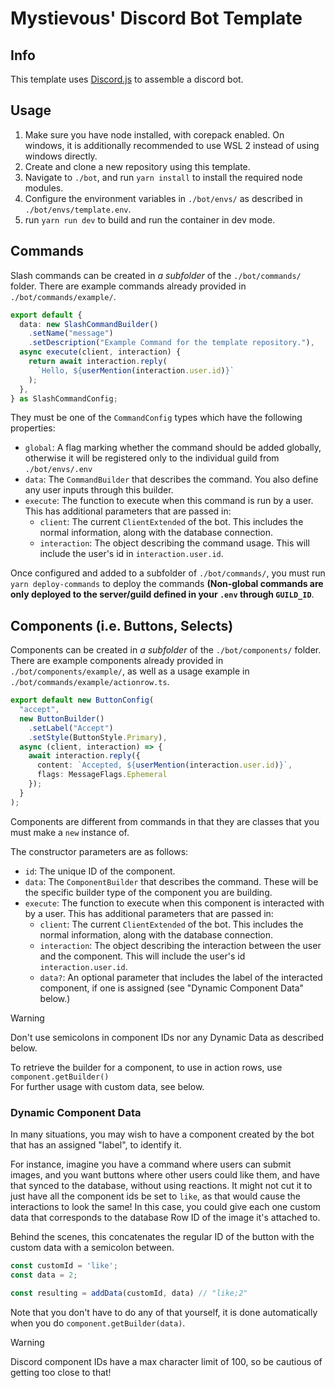 # Mystievous' Discord Bot Template

## Info
This template uses [Discord.js](https://discord.js.org/) to assemble a discord bot.

## Usage
1. Make sure you have node installed, with corepack enabled.
On windows, it is additionally recommended to use WSL 2 instead of using windows directly.
2. Create and clone a new repository using this template.
3. Navigate to `./bot`, and run `yarn install` to install the required node modules.
4. Configure the environment variables in `./bot/envs/` as described in `./bot/envs/template.env`.
5. run `yarn run dev` to build and run the container in dev mode.

## Commands
Slash commands can be created in *a subfolder* of the `./bot/commands/` folder. There are example commands already provided in `./bot/commands/example/`.

```ts
export default {
  data: new SlashCommandBuilder()
    .setName("message")
    .setDescription("Example Command for the template repository."),
  async execute(client, interaction) {
    return await interaction.reply(
      `Hello, ${userMention(interaction.user.id)}`
    );
  },
} as SlashCommandConfig;
```

They must be one of the `CommandConfig` types which have the following properties:
- `global`: A flag marking whether the command should be added globally, otherwise it will be registered only to the individual guild from `./bot/envs/.env`
- `data`: The `CommandBuilder` that describes the command. You also define any user inputs through this builder.
- `execute`: The function to execute when this command is run by a user. This has additional parameters that are passed in:
  - `client`: The current `ClientExtended` of the bot. This includes the normal information, along with the database connection.
  - `interaction`: The object describing the command usage. This will include the user's id in `interaction.user.id`.

Once configured and added to a subfolder of `./bot/commands/`, you must run `yarn deploy-commands` to deploy the commands **(Non-global commands are only deployed to the server/guild defined in your `.env` through `GUILD_ID`**.

## Components (i.e. Buttons, Selects)
Components can be created in *a subfolder* of the `./bot/components/` folder. There are example components already provided in `./bot/components/example/`, as well as a usage example in `./bot/commands/example/actionrow.ts`.

```ts
export default new ButtonConfig(
  "accept",
  new ButtonBuilder()
    .setLabel("Accept")
    .setStyle(ButtonStyle.Primary),
  async (client, interaction) => {
    await interaction.reply({
      content: `Accepted, ${userMention(interaction.user.id)}`,
      flags: MessageFlags.Ephemeral
    });
  }
);
```

Components are different from commands in that they are classes that you must make a `new` instance of.

The constructor parameters are as follows:
- `id`: The unique ID of the component.
- `data`: The `ComponentBuilder` that describes the command. These will be the specific builder type of the component you are building.
- `execute`: The function to execute when this component is interacted with by a user. This has additional parameters that are passed in:
  - `client`: The current `ClientExtended` of the bot. This includes the normal information, along with the database connection.
  - `interaction`: The object describing the interaction between the user and the component. This will include the user's id `interaction.user.id`.
  - `data?`: An optional parameter that includes the label of the interacted component, if one is assigned (see "Dynamic Component Data" below.)

> [!WARNING]  
> Don't use semicolons in component IDs nor any Dynamic Data as described below.

To retrieve the builder for a component, to use in action rows, use `component.getBuilder()`  
For further usage with custom data, see below.

### Dynamic Component Data
In many situations, you may wish to have a component created by the bot that has an assigned "label", to identify it.

For instance, imagine you have a command where users can submit images, and you want buttons where other users could like them, and have that synced to the database, without using reactions. 
It might not cut it to just have all the component ids be set to `like`, as that would cause the interactions to look the same!
In this case, you could give each one custom data that corresponds to the database Row ID of the image it's attached to. 

Behind the scenes, this concatenates the regular ID of the button with the custom data with a semicolon between. 
```ts
const customId = 'like';
const data = 2;

const resulting = addData(customId, data) // "like;2"
```
Note that you don't have to do any of that yourself, it is done automatically when you do `component.getBuilder(data)`.

> [!WARNING]  
> Discord component IDs have a max character limit of 100, so be cautious of getting too close to that!
